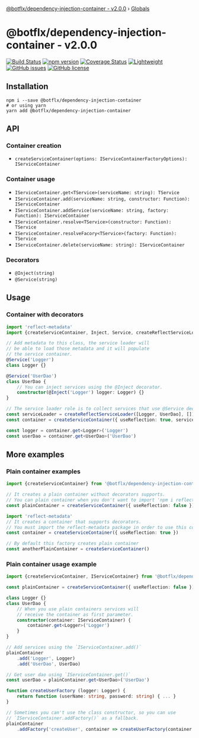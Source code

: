 [@botflx/dependency-injection-container - v2.0.0](README.md) › [Globals](globals.md)

# @botflx/dependency-injection-container - v2.0.0

[![Build Status](https://travis-ci.org/botflux/dependency-injection-container.svg?branch=master)](https://travis-ci.org/botflux/dependency-injection-container)
[![npm version](https://img.shields.io/npm/v/@botflx%2Fdependency-injection-container.svg)](https://npmjs.org/package/@botflx/dependency-injection-container)
[![Coverage Status](https://coveralls.io/repos/github/botflux/dependency-injection-container/badge.svg?branch=master)](https://coveralls.io/github/botflux/dependency-injection-container?branch=master)
[![Lightweight](https://img.shields.io/bundlephobia/minzip/@botflx/dependency-injection-container)](https://bundlephobia.com/result?p=@botflx/dependency-injection-container)
[![GitHub issues](https://img.shields.io/github/issues/botflux/dependency-injection-container.svg)](https://GitHub.com/botflux/dependency-injection-container/issues/)
[![GitHub license](https://img.shields.io/github/license/botflux/dependency-injection-container.svg)](https://github.com/botflux/dependency-injection-container/blob/master/LICENSE)

## Installation

```shell script
npm i --save @botflx/dependency-injection-container
# or using yarn
yarn add @botflx/dependency-injection-container
```

## API

### Container creation

- `createServiceContainer(options: IServiceContainerFactoryOptions): IServiceContainer`

### Container usage

- `IServiceContainer.get<TService>(serviceName: string): TService`
- `IServiceContainer.add(serviceName: string, constructor: Function): IServiceContainer`
- `IServiceContainer.addService(serviceName: string, factory: Function): IServiceContainer`
- `IServiceContainer.resolve<TService>(constructor: Function): TService`
- `IServiceContainer.resolveFacory<TService>(factory: Function): TService`
- `IServiceContainer.delete(serviceName: string): IServiceContainer`

### Decorators

- `@Inject(string)`
- `@Service(string)`

## Usage

### Container with decorators

```typescript
import 'reflect-metadata'
import {createServiceContainer, Inject, Service, createReflectServiceLoader} from '@botflx/dependency-injection-container'

// Add metadata to this class, the service loader will
// be able to load those metadata and it will populate 
// the service container.
@Service('Logger')
class Logger {}

@Service('UserDao')
class UserDao {
    // You can inject services using the @Inject decorator.
    constructor(@Inject('Logger') logger: Logger) {}
}

// The service loader role is to collect services that use @Service decorators
const serviceLoader = createReflectServiceLoader([Logger, UserDao], [])
const container = createServiceContainer({ useReflection: true, serviceLoader: serviceLoader })

const logger = container.get<Logger>('Logger')
const userDao = container.get<UserDao>('UserDao')
```

## More examples

### Plain container examples

```typescript
import {createServiceContainer} from '@botflx/dependency-injection-container'

// It creates a plain container without decorators supports.
// You can plain container when you don't want to import 'npm i reflect-metadata'
const plainContainer = createServiceContainer({ useReflection: false })

import 'reflect-metadata'
// It creates a container that supports decorators.
// You must import the reflect-metadata package in order to use this container type.
const container = createServiceContainer({ useReflection: true })

// By default this factory creates plain container
const anotherPlainContainer = createServiceContainer()
```

### Plain container usage example

```typescript
import {createServiceContainer, IServiceContainer} from '@botflx/dependency-injection-container'

const plainContainer = createServiceContainer({ useReflection: false })

class Logger {}
class UserDao {
    // When you use plain containers services will
    // receive the container as first parameter.
    constructor(container: IServiceContainer) {
        container.get<Logger>('Logger')
    }
}

// Add services using the `IServiceContainer.add()`
plainContainer
    .add('Logger', Logger)
    .add('UserDao', UserDao)

// Get user dao using `IServiceContainer.get()`
const userDao = plainContainer.get<UserDao>('UserDao')

function createUserFactory (logger: Logger) {
    return function (userName: string, password: string) { ... }
}

// Sometimes you can't use the class constructor, so you can use
// `IServiceContainer.addFactory()` as a fallback.
plainContainer
    .addFactory('createUser', container => createUserFactory(container.get('Logger')))
```
